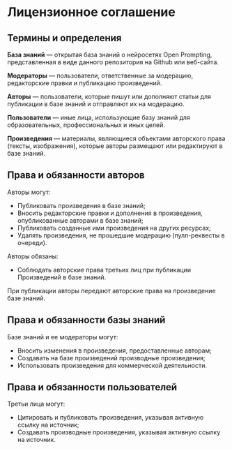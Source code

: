# Лицензионное соглашение

## Термины и определения

**База знаний** — открытая база знаний о нейросетях Open Prompting, представленная в виде данного репозитория на Github или веб-сайта.

**Модераторы** — пользователи, ответственные за модерацию, редакторские правки и публикацию произведений.

**Авторы** — пользователи, которые пишут или дополняют статьи для публикации в базе знаний и отправляют их на модерацию.

**Пользователи** — иные лица, использующие базу знаний для образовательных, профессиональных и иных целей.

**Произведения** — материалы, являющиеся объектами авторского права (тексты, изображения), которые авторы размещают или редактируют в базе знаний.

## Права и обязанности авторов
Авторы могут:
  * Публиковать произведения в базе знаний;
  * Вносить редакторские правки и дополнения в произведения, опубликованные авторами в базе знаний;
  * Публиковать созданные ими произведения на других ресурсах;
  * Удалять произведения, не прошедшие модерацию (пулл-реквесты в очереди).

Авторы обязаны:
  * Соблюдать авторские права третьих лиц при публикации Произведений в базе знаний.

При публикации авторы передают авторские права на произведение базе знаний.

## Права и обязанности базы знаний
Базе знаний и ее модераторы могут:
  * Вносить изменения в произведения, предоставленные авторам;
  * Создавать на базе произведений производные произведения;
  * Использовать произведения для коммерческой деятельности.

## Права и обязанности пользователей
Третьи лица могут:
  * Цитировать и публиковать произведения, указывая активную ссылку на источник;
  * Создавать производные произведения, указывая активную ссылку на источник.

